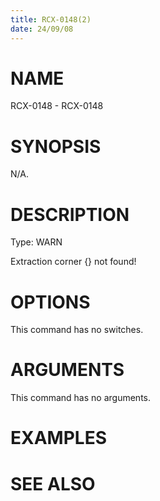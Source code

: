 ```yaml
---
title: RCX-0148(2)
date: 24/09/08
---
```


# NAME

RCX-0148 - RCX-0148

# SYNOPSIS

N/A.

# DESCRIPTION

Type: WARN

Extraction corner {} not found!

# OPTIONS

This command has no switches.

# ARGUMENTS

This command has no arguments.

# EXAMPLES

# SEE ALSO
